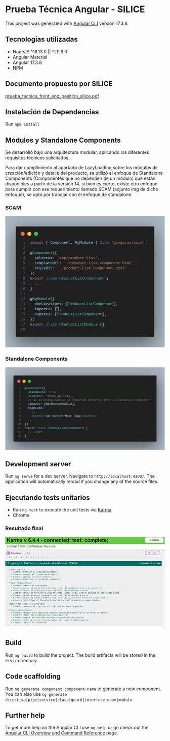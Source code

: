 # Prueba Técnica Angular - SILICE

This project was generated with [Angular CLI](https://github.com/angular/angular-cli) version 17.3.8.


## Tecnologías utilizadas
* NodeJS ^18.13.0 || ^20.9.0
* Angular Material
* Angular 17.3.8
* NPM

## Documento propuesto por SILICE

[prueba_tecnica_front_end_position_silice.pdf](./src/docs/prueba_tecnica_angular.pdf)

## Instalación de Dependencias
Run `npm install`

## Módulos y Standalone Components

Se desarrolló bajo una arquitectura modular, aplicando los diferentes
requisitos técnicos solicitados.

Para dar cumplimiento al apartado de LazyLoading sobre los módulos
de creación/edición y detalle del producto, se utilizó el enfoque de Standalone Components (Componentes que no dependen de un módulo) que están
disponibles a partir de la versión 14, si bien es cierto, existe otro 
enfoque para cumplir con ese requerimiento llamado SCAM (adjunto img de dicho enfoque), se optó por trabajar con el enfoque de standalone.

### SCAM

![alt scam](./src/docs/SCAM_Angular.png)

### Standalone Components
![alt standalone](./src/docs/standalone-png.png)

## Development server

Run `ng serve` for a dev server. Navigate to `http://localhost:4200/`. The application will automatically reload if you change any of the source files.

## Ejecutando tests unitarios

- Run `ng test` to execute the unit tests via [Karma](https://karma-runner.github.io).
- Chrome

### Resultado final

![alt UniTests](./src/docs/unitTests.png)

## Build

Run `ng build` to build the project. The build artifacts will be stored in the `dist/` directory.

## Code scaffolding

Run `ng generate component component-name` to generate a new component. You can also use `ng generate directive|pipe|service|class|guard|interface|enum|module`.

## Further help

To get more help on the Angular CLI use `ng help` or go check out the [Angular CLI Overview and Command Reference](https://angular.io/cli) page.
